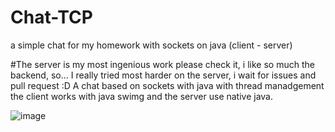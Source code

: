 # Chat-TCP
a simple chat for my homework with sockets on java (client - server)

#The server is my most ingenious work please check it, i like so much the backend, so... I really tried most harder on the server, i wait for issues and pull request :D
A chat based on sockets with java with thread manadgement the client works with java swimg and the server use native java.

![image](https://user-images.githubusercontent.com/62081821/215393739-69a4de29-d421-4ad7-8acc-fdad16da5129.png)



